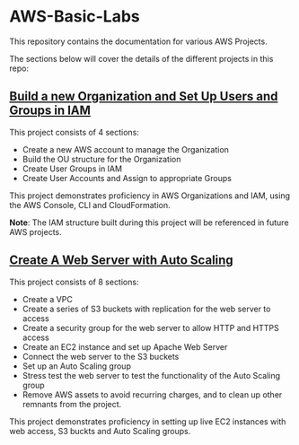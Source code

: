 # AWS-Basic-Labs
This repository contains the documentation for various AWS Projects. 

The sections below will cover the details of the different projects in this repo:

## [Build a new Organization and Set Up Users and Groups in IAM](IAM/Build-A-New-Organization-in-IAM.md)

This project consists of 4 sections:
* Create a new AWS account to manage the Organization
* Build the OU structure for the Organization
* Create User Groups in IAM
* Create User Accounts and Assign to appropriate Groups

This project demonstrates proficiency in AWS Organizations and IAM, using the AWS Console, CLI and CloudFormation.

**Note**: The IAM structure built during this project will be referenced in future AWS projects.

## [Create A Web Server with Auto Scaling](/Create-Web-Server-With-Auto-Scaling/Build-a-Web-Server-Behind-With-Auto-Scaling.md)

This project consists of 8 sections:

* Create a VPC
* Create a series of S3 buckets with replication for the web server to access
* Create a security group for the web server to allow HTTP and HTTPS access
* Create an EC2 instance and set up Apache Web Server
* Connect the web server to the S3 buckets
* Set up an Auto Scaling group
* Stress test the web server to test the functionality of the Auto Scaling group
* Remove AWS assets to avoid recurring charges, and to clean up other remnants from the project.

This project demonstrates proficiency in setting up live EC2 instances with web access, S3 buckts and Auto Scaling groups.
